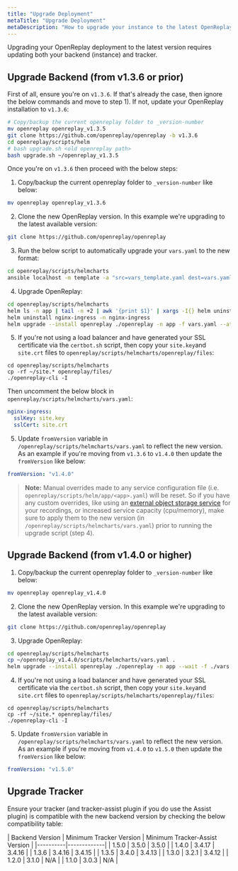```yaml
---
title: "Upgrade Deployment"
metaTitle: "Upgrade Deployment"
metaDescription: "How to upgrade your instance to the latest OpenReplay version."
---
```


Upgrading your OpenReplay deployment to the latest version requires updating both your backend (instance) and tracker.

## Upgrade Backend (from v1.3.6 or prior)

First of all, ensure you're on `v1.3.6`. If that's already the case, then ignore the below commands and move to step 1). If not, update your OpenReplay installation to `v1.3.6`:
   
```bash 
# Copy/backup the current openreplay folder to _version-number
mv openreplay openreplay_v1.3.5
git clone https://github.com/openreplay/openreplay -b v1.3.6
cd openreplay/scripts/helm
# bash upgrade.sh <old openreplay path>
bash upgrade.sh ~/openreplay_v1.3.5
```

Once you're on `v1.3.6` then proceed with the below steps:

1. Copy/backup the current openreplay folder to `_version-number` like below:
   
  ```bash 
  mv openreplay openreplay_v1.3.6
  ```

2. Clone the new OpenReplay version. In this example we're upgrading to the latest available version:
   
  ```bash 
  git clone https://github.com/openreplay/openreplay
  ```

3. Run the below script to automatically upgrade your `vars.yaml` to the new format:
  
  ```bash
  cd openreplay/scripts/helmcharts
  ansible localhost -m template -a "src=vars_template.yaml dest=vars.yaml" -e @~/openreplay_v1.3.6/scripts/helm/vars.yaml
  ```

4. Upgrade OpenReplay:

  ```bash
  cd openreplay/scripts/helmcharts
  helm ls -n app | tail -n +2 | awk '{print $1}' | xargs -I{} helm uninstall {} -n app
  helm uninstall nginx-ingress -n nginx-ingress
  helm upgrade --install openreplay ./openreplay -n app -f vars.yaml --atomic --set forceMigration=true
  ```
  
5. If you're not using a load balancer and have generated your SSL certificate via the `certbot.sh` script, then copy your `site.key`and `site.crt` files to `openreplay/scripts/helmcharts/openreplay/files`:

  ```
  cd openreplay/scripts/helmcharts
  cp -rf ~/site.* openreplay/files/
  ./openreplay-cli -I
  ```

Then uncomment the below block in `openreplay/scripts/helmcharts/vars.yaml`:
   
   ```yaml
   nginx-ingress:
     sslKey: site.key
     sslCert: site.crt
   ```

5. Update `fromVersion` variable in `/openreplay/scripts/helmcharts/vars.yaml` to reflect the new version. As an example if you're moving from `v1.3.6` to `v1.4.0` then update the `fromVersion` like below:
  
  ```yaml
  fromVersion: "v1.4.0"
  ```

> **Note:** 
Manual overrides made to any service configuration file (i.e. `openreplay/scripts/helm/app/<app>.yaml`) will be reset. So if you have any custom overrides, like using an [external object storage service](/configuration/recordings-storage) for your recordings, or increased service capacity (cpu/memory), make sure to apply them to the new version (in `/openreplay/scripts/helmcharts/vars.yaml`) prior to running the upgrade script (step 4).

## Upgrade Backend (from v1.4.0 or higher)

1. Copy/backup the current openreplay folder to `_version-number` like below:
   
  ```bash 
  mv openreplay openreplay_v1.4.0
  ```

2. Clone the new OpenReplay version. In this example we're upgrading to the latest available version:
   
  ```bash 
  git clone https://github.com/openreplay/openreplay
  ```

3. Upgrade OpenReplay:

  ```bash
  cd openreplay/scripts/helmcharts
  cp ~/openreplay_v1.4.0/scripts/helmcharts/vars.yaml .
  helm upgrade --install openreplay ./openreplay -n app --wait -f ./vars.yaml --atomic
  ```
  
4. If you're not using a load balancer and have generated your SSL certificate via the `certbot.sh` script, then copy your `site.key`and `site.crt` files to `openreplay/scripts/helmcharts/openreplay/files`:

  ```
  cd openreplay/scripts/helmcharts
  cp -rf ~/site.* openreplay/files/
  ./openreplay-cli -I
  ```

5. Update `fromVersion` variable in `/openreplay/scripts/helmcharts/vars.yaml` to reflect the new version. As an example if you're moving from `v1.4.0` to `v1.5.0` then update the `fromVersion` like below:
  
  ```yaml
  fromVersion: "v1.5.0"
  ```

## Upgrade Tracker

Ensure your tracker (and tracker-assist plugin if you do use the Assist plugin) is compatible with the new backend version by checking the below compatibility table:

| Backend Version | Minimum Tracker Version | Minimum Tracker-Assist Version |
|----------|-------------|
| 1.5.0 | 3.5.0 | 3.5.0 |
| 1.4.0 | 3.4.17 | 3.4.16 |
| 1.3.6 | 3.4.16 | 3.4.15 |
| 1.3.5 | 3.4.0 | 3.4.13 |
| 1.3.0 | 3.2.1 | 3.4.12 |
| 1.2.0 | 3.1.0 | N/A |
| 1.1.0 | 3.0.3 | N/A |
